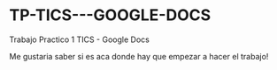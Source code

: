 # TP-TICS---GOOGLE-DOCS
Trabajo Practico 1 TICS - Google Docs

Me gustaria saber si es aca donde hay que empezar a hacer el trabajo!
